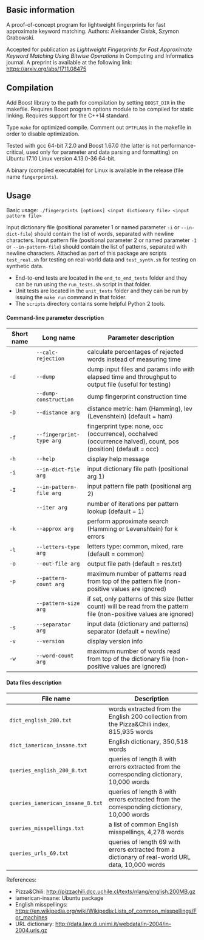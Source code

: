 ## Basic information

A proof-of-concept program for lightweight fingerprints for fast approximate keyword matching. Authors: Aleksander Cisłak, Szymon Grabowski.

Accepted for publication as *Lightweight Fingerprints for Fast Approximate Keyword Matching Using Bitwise Operations* in Computing and Informatics journal.
A preprint is available at the following link: https://arxiv.org/abs/1711.08475

## Compilation

Add Boost library to the path for compilation by setting `BOOST_DIR` in the makefile. 
Requires Boost program options module to be compiled for static linking.
Requires support for the C++14 standard.

Type `make` for optimized compile.
Comment out `OPTFLAGS` in the makefile in order to disable optimization.

Tested with gcc 64-bit 7.2.0 and Boost 1.67.0 (the latter is not performance-critical, used only for parameter and data parsing and formatting) on Ubuntu 17.10 Linux version 4.13.0-36 64-bit.

A binary (compiled executable) for Linux is available in the release (file name `fingerprints`).

## Usage

Basic usage: `./fingerprints [options] <input dictionary file> <input pattern file>`

Input dictionary file (positional parameter 1 or named parameter `-i` or `--in-dict-file`) should contain the list of words, separated with newline characters.
Input pattern file (positional parameter 2 or named parameter `-I` or `--in-pattern-file`) should contain the list of patterns, separated with newline characters.
Attached as part of this package are scripts `test_real.sh` for testing on real-world data and `test_synth.sh` for testing on synthetic data.

* End-to-end tests are located in the `end_to_end_tests` folder and they can be run using the `run_tests.sh` script in that folder.
* Unit tests are located in the `unit_tests` folder and they can be run by issuing the `make run` command in that folder.
* The `scripts` directory contains some helpful Python 2 tools.

#### Command-line parameter description

Short name | Long name                | Parameter description
---------- | ------------------------ | ---------------------
&nbsp;     | `--calc-rejection`       | calculate percentages of rejected words instead of measuring time
`-d`       | `--dump`                 | dump input files and params info with elapsed time and throughput to output file (useful for testing)
&nbsp;     | `--dump-construction`    | dump fingerprint construction time
`-D`       | `--distance arg`         | distance metric: ham (Hamming), lev (Levenshtein) (default = ham)
`-f`       | `--fingerprint-type arg` | fingerprint type: none, occ (occurrence), occhalved (occurrence halved), count, pos (position) (default = occ)
`-h`       | `--help`                 | display help message
`-i`       | `--in-dict-file arg`     | input dictionary file path (positional arg 1)
`-I`       | `--in-pattern-file arg`  | input pattern file path (positional arg 2)
&nbsp;     | `--iter arg`             | number of iterations per pattern lookup (default = 1)
`-k`       | `--approx arg`           | perform approximate search (Hamming or Levenshtein) for k errors
`-l`       | `--letters-type arg`     | letters type: common, mixed, rare (default = common)
`-o`       | `--out-file arg`         | output file path (default = res.txt)
`-p`       | `--pattern-count arg`    | maximum number of patterns read from top of the pattern file (non-positive values are ignored)
&nbsp;     | `--pattern-size arg`     | if set, only patterns of this size (letter count) will be read from the pattern file (non-positive values are ignored)
`-s`       | `--separator arg`        | input data (dictionary and patterns) separator (default = newline)
`-v`       | `--version`              | display version info
`-w`       | `--word-count arg`       | maximum number of words read from top of the dictionary file (non-positive values are ignored)

#### Data files description

File name                        | Description
-------------------------------- | -------------------
`dict_english_200.txt`           | words extracted from the English 200 collection from the Pizza&Chili index, 815,935 words
`dict_iamerican_insane.txt`      | English dictionary, 350,518 words
`queries_english_200_8.txt`      | queries of length 8 with errors extracted from the corresponding dictionary, 10,000 words
`queries_iamerican_insane_8.txt` | queries of length 8 with errors extracted from the corresponding dictionary, 10,000 words
`queries_misspellings.txt`       | a list of common English misspellings, 4,278 words
`queries_urls_69.txt`            | queries of length 69 with errors extracted from a dictionary of real-world URL data, 10,000 words

References:

* Pizza&Chili: http://pizzachili.dcc.uchile.cl/texts/nlang/english.200MB.gz
* iamerican-insane: Ubuntu package
* English misspellings: https://en.wikipedia.org/wiki/Wikipedia:Lists_of_common_misspellings/For_machines
* URL dictionary: http://data.law.di.unimi.it/webdata/in-2004/in-2004.urls.gz
